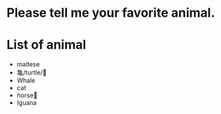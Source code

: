 # Please tell me your favorite animal.

# List of animal
- maltese
- 亀/turtle/🐢
- Whale
- cat
- horse🐴
- Iguana
